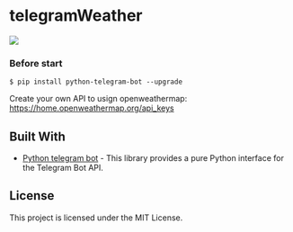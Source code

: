 # telegramWeather


![](rec.gif)



### Before start
```
$ pip install python-telegram-bot --upgrade
```
Create your own API to usign openweathermap: https://home.openweathermap.org/api_keys


## Built With

* [Python telegram bot](https://github.com/python-telegram-bot) - This library provides a pure Python interface for the Telegram Bot API.



## License

This project is licensed under the MIT License.


